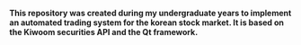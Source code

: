 **This repository was created during my undergraduate years to implement an automated trading system for the korean stock market. It is based on the Kiwoom securities API and the Qt framework.**
